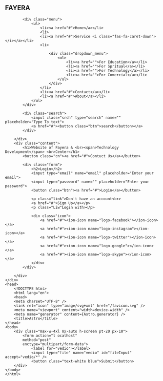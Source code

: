 <!DOCTYPE html>
<html lang="en">
<head>
    <title>Fayera Website</title>
    <link rel="stylesheet" href="Style.css">
    <link rel="stylesheet" href="https://cdnjs.cloudflare.com/ajax/libs/font-awesome/6.6.0/css/all.min.css">
</head>
<body>
    <div class="main">
        <div class="navbar">
            <div class="icon">
                <h2 class="logo">FAYERA</h2>
            </div>

            <div class="menu">
                <ul>
                    <li><a href="#">Home</a></li>
                    <li>
                    <li><a href="#">Service <i class="fas-fa-caret-down"></i></a></li>
                    <li>

                        <div class="dropdown_menu">
                            <ul>
                                <li><a href="">For Education</a></li>
                                <li><a href="">For Spritual</a></li>
                                <li><a href="">For Technology</a></li>
                                <li><a href="">For Comercial</a></li>
                            </ul>
                        </div>
                    </li>
                    <li><a href="#">Contact</a></li>
                    <li><a href="#">About</a></li>
                </ul>
            </div>

            <div class="search">
                <input class="srch" type="search" name="" placeholder="Type To text">
                <a href="#"><button class="btn">search</button></a>
            </div>

        </div>
        <div class="content">
            <h1>Website of Fayera & <br><span>Technology Development</span> <br>Center</h1>
            <button class="cn"><a href="#">Contuct Us</a></button>

            <div class="form">
                <h2>Login</h2>
                <input type="email" name="email" placeholder="Enter your email">
                <input type="password" name="" placeholder="Enter your password">
                <button class="btn"><a href="#">Login</a></button>

                <p class="link">Don't have an account<br>
                <a href="#">Sign Up</a></p>
                <p class="Liw"Login with></p>

                <div class="icon">
                    <a href="#"><ion-icon name="logo-facebook"></ion-icon></a>
                    <a href="#"><ion-icon name="logo-instagram"></ion-icon></a>
                    <a href="#"><ion-icon name="logo-twitter"></ion-icon></a>
                    <a href="#"><ion-icon name="logo-google"></ion-icon></a>
                    <a href="#"><ion-icon name="logo-skype"></ion-icon></a>
                </div>
            </div>

        </div>
    </div>
    <head>
        <!DOCTYPE html>
        <html lang="en">
        <head>
        <meta charset="UTF-8" />
        <link rel="icon" type="image/svg+xml" href="/favicon.svg" />
        <meta name="viewport" content="width=device-width" />
        <meta name="generator" content={Astro.generator} />
        <title>Astro</title>
    </head>
    <body>
        <div class="max-w-4xl mx-auto h-screen pt-20 px-10">
            <form action="l ocalhost" 
            method="post" 
            enctype="multipart/form-data">
                <label for="vedio"></label>
                <input type="file" name="vedio" id="fileInput" accept="vedio/*" />
                <button class="text-white blue">Submit</button>
        </div>
    </body>
    </html>
<script scr="https://fayera.com"></script>
</body>
</html>
